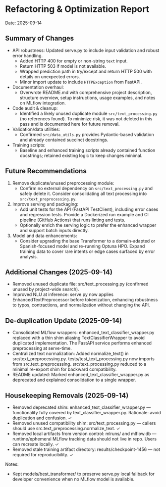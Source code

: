# Refactoring & Optimization Report

Date: 2025-09-14

## Summary of Changes
- API robustness: Updated serve.py to include input validation and robust error handling.
  - Added HTTP 400 for empty or non-string `text` input.
  - Return HTTP 503 if model is not available.
  - Wrapped prediction path in try/except and return HTTP 500 with details on unexpected errors.
  - Minor import update to include `HTTPException` from FastAPI.
- Documentation overhaul:
  - Overwrote README.md with comprehensive project description, structure overview, setup instructions, usage examples, and notes on MLflow integration.
- Code audit & cleanup:
  - Identified a likely unused duplicate module `src/text_processing.py` (no references found). To minimize risk, it was not deleted in this pass and is documented here for future removal.
- Validation/data utilities:
  - Confirmed `src/data_utils.py` provides Pydantic-based validation and already contained succinct docstrings.
- Training scripts:
  - Baseline and enhanced training scripts already contained function docstrings; retained existing logic to keep changes minimal.

## Future Recommendations
1. Remove duplicate/unused preprocessing module:
   - Confirm no external dependency on `src/text_processing.py` and safely delete it. Consider consolidating all text processing into `src/text_preprocessing.py`.
2. Improve serving and packaging:
   - Add unit tests for the API (FastAPI TestClient), including error cases and regression tests. Provide a Dockerized run example and CI pipeline (GitHub Actions) that runs linting and tests.
   - Optionally enrich the serving logic to prefer the enhanced wrapper and support batch inputs directly.
3. Model and data enhancements:
   - Consider upgrading the base Transformer to a domain-adapted or Spanish-focused model and re-running Optuna HPO. Expand training data to cover rare intents or edge cases surfaced by error analysis.


## Additional Changes (2025-09-14)
- Removed unused duplicate file: src/text_processing.py (confirmed unused by project-wide search).
- Improved NLU at inference: serve.py now applies EnhancedTextPreprocessor before tokenization, enhancing robustness to typos, contractions, and normalization without changing the API.


## De-duplication Update (2025-09-14)
- Consolidated MLflow wrappers: enhanced_text_classifier_wrapper.py replaced with a thin shim aliasing TextClassifierWrapper to avoid duplicated implementation. The FastAPI service performs enhanced preprocessing at serve-time.
- Centralized text normalization: Added normalize_text() in src/text_preprocessing.py. tests/test_text_processing.py now imports from src.text_preprocessing. src/text_processing.py reduced to a minimal re-export shim for backward compatibility.
- README updated: Marked enhanced_text_classifier_wrapper.py as deprecated and explained consolidation to a single wrapper.


## Housekeeping Removals (2025-09-14)
- Removed deprecated shim: enhanced_text_classifier_wrapper.py — functionality fully covered by text_classifier_wrapper.py. Rationale: avoid duplication and confusion. ✓
- Removed unused compatibility shim: src/text_processing.py — callers should use src.text_preprocessing.normalize_text. ✓
- Removed local artifacts from version control: mlruns/ and mlflow.db — runtime/ephemeral MLflow tracking data should not live in repo. Users can recreate locally. ✓
- Removed stale training artifact directory: results/checkpoint-1456 — not required for reproducibility. ✓

Notes:
- Kept models/best_transformer/ to preserve serve.py local fallback for developer convenience when no MLflow model is available.
